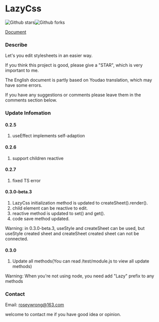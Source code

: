 # LazyCss

![Github stars](https://img.shields.io/github/stars/roseyw/lazycss.svg)![Github forks](https://img.shields.io/github/forks/roseyw/lazycss.svg) 

 [Document](https://roseyw.github.io/lazycss-docs/)

### Describe

Let's you edit stylesheets in an easier way.

If you think this project is good, please give a "STAR", which is very important to me.

The English document is partly based on Youdao translation, which may have some errors.

If you have any suggestions or comments please leave them in the comments section below.

### Update Infomation

#### 0.2.5

1. useEffect implements self-adaption

#### 0.2.6

1. support children reactive

#### 0.2.7

1. fixed TS error

#### 0.3.0-beta.3

1. LazyCss initialization method is updated to createSheet().render().
2. child element can be reactive to edit.
3. reactive method is updated to set() and get().
4. code save method updated.

Warning: in 0.3.0-beta.3, useStyle and createSheet can be used, but useStyle created sheet and createSheet created sheet can not be connected.

#### 0.3.0
1. Update all methods(You can read /test/module.js to view all update methods)

Warning: When you're not using node, you need add "Lazy" prefix to any methods

### Contact

Email: roseywrong@163.com

welcome to contact me if you have good idea or opinion.

